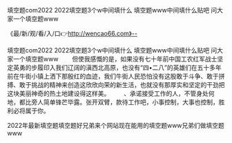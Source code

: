填空题com2022
2022填空题3个w中间填什么
填空题www中间填什么贴吧
问大家一个填空题www


《最/新/观/看/入/口👉http://wencao66.com》--

填空题com2022
2022填空题3个w中间填什么
填空题www中间填什么贴吧
问大家一个填空题www
　　但使我感慨的是，如果没有七十年前中国工农红军战士坚定英勇的步履印入我们辽阔的滇西北高原，也没有“四•二八”的英雄们在五十多年前在牛街小镇上洒下那殷红的血迹，我们牛街人民恐怕没有这股敢于斗争、敢于拼搏、敢于挑战的精神来创造这欣欣向荣的新生活，也就没有那厚实和坚定的干劲把这块美丽神奇的热土地建设得这样美。
　　、承诺接受工作的人，不管身处何地，都比旁人简单锋芒毕露。张开双臂，款待工作吧，小事控制，大事也控制，胜利必将属于你。





2022年最新填空题填空题好兄弟来个网站现在能用的填空题www兄弟们做填空题www
